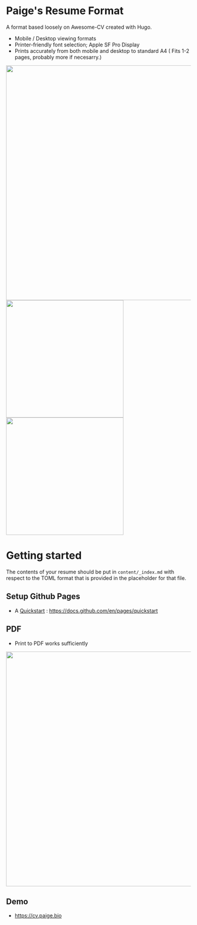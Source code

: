 # Paige's Resume Format
A format based loosely on Awesome-CV created with Hugo. 
- Mobile / Desktop viewing formats
- Printer-friendly font selection; Apple SF Pro Display
- Prints accurately from both mobile and desktop to standard A4 ( Fits 1-2 pages, probably more if necesarry.)
  
<img src="https://github.com/paigeadelethompson/resume/blob/main/screenshot/sc1.png?raw=true" width=640  /><img src="https://github.com/paigeadelethompson/resume/blob/main/screenshot/sc2.PNG?raw=true" width=320  /><img src="https://github.com/paigeadelethompson/resume/blob/main/screenshot/sc3.PNG?raw=true" width=320  />
# Getting started 

The contents of your resume should be put in `content/_index.md` with respect to the TOML format that is provided in the placeholder for that file. 

## Setup Github Pages 

- A [Quickstart](https://docs.github.com/en/pages/quickstart) : https://docs.github.com/en/pages/quickstart

## PDF 
- Print to PDF works sufficiently 
<img src="https://github.com/paigeadelethompson/resume/blob/main/screenshot/sc4.png?raw=true" width=640  />

## Demo 
- https://cv.paige.bio
